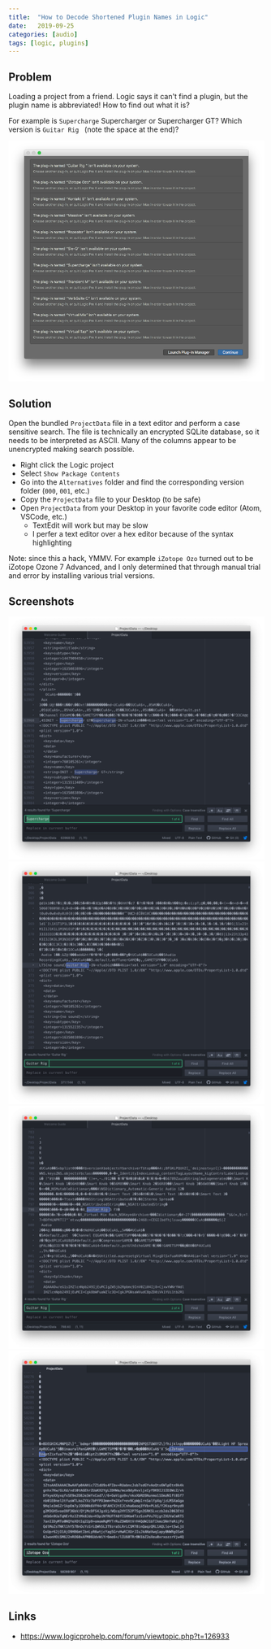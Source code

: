 ```yaml
---
title:  "How to Decode Shortened Plugin Names in Logic"
date:   2019-09-25
categories: [audio]
tags: [logic, plugins]
---
```




## Problem

Loading a project from a friend. Logic says it can't find a plugin, but the plugin name is abbreviated! How to find out what it is?

For example is `Supercharge` Supercharger or Supercharger GT? Which version is `Guitar Rig ` (note the space at the end)?

![](shortened-plugin-names-1.png)

## Solution

Open the bundled `ProjectData` file in a text editor and perform a case sensitive search. The file is technically an encrypted SQLite database, so it needs to be interpreted as ASCII. Many of the columns appear to be unencrypted making search possible.

* Right click the Logic project
* Select `Show Package Contents`
* Go into the `Alternatives` folder and find the corresponding version folder (`000`, `001`, etc.)
* Copy the `ProjectData` file to your Desktop (to be safe)
* Open `ProjectData` from your Desktop in your favorite code editor (Atom, VSCode, etc.)
  * TextEdit will work but may be slow
  * I perfer a text editor over a hex editor because of the syntax highlighting

Note: since this a hack, YMMV. For example `iZotope Ozo` turned out to be iZotope Ozone 7 Advanced, and I only determined that through manual trial and error by installing various trial versions.

## Screenshots

![](shortened-plugin-names-2.png)
![](shortened-plugin-names-3.png)
![](shortened-plugin-names-4.png)
![](shortened-plugin-names-5.png)

## Links

* <https://www.logicprohelp.com/forum/viewtopic.php?t=126933>